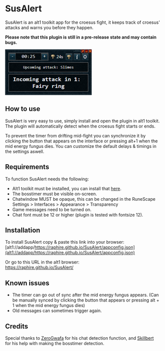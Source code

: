 # SusAlert
SusAlert is an alt1 toolkit app for the croesus fight, it keeps track of croesus' attacks and warns you before they happen.

**Please note that this plugin is still in a pre-release state and may contain bugs.**

![SusAlert-MainWindow](/assets/mainscreen.png)

## How to use
SusAlert is very easy to use, simply install and open the plugin in alt1 toolkit. The plugin will automatically detect when the croesus fight starts or ends.

To prevent the timer from drifting mid-fight you can synchronize it by clicking the button that appears on the interface or pressing alt+1 when the mid energy fungus dies. You can customize the default delays & timings in the settings aswell.

## Requirements
To function SusAlert needs the following:
- Alt1 toolkit must be installed, you can install that [here](https://runeapps.org/alt1).
- The bosstimer must be visible on-screen.
- Chatwindow MUST be opaque, this can be changed in the RuneScape Settings > 
Interfaces > Appearance > Transparency
- Game messages need to be turned on.
- Chat font must be 12 or higher (plugin is tested with fontsize 12).

## Installation
To install SusAlert copy & paste this link into your browser:<br/>
[alt1://addapp/https://raphire.github.io/SusAlert/appconfig.json](alt1://addapp/https://raphire.github.io/SusAlert/appconfig.json)

Or go to this URL in the alt1 browser:<br/>
https://raphire.github.io/SusAlert/

## Known issues
- The timer can go out of sync after the mid energy fungus appears. (Can be manually synced by clicking the button that appears or pressing alt + 1 when the mid energy fungus dies)
- Old messages can sometimes trigger again.

## Credits
Special thanks to [ZeroGwafa](https://github.com/ZeroGwafa) for his chat detection function, and [Skillbert](https://github.com/skillbert) for his help with making the bosstimer detection.
